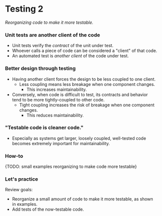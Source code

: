 # Testing 2
_Reorganizing code to make it more testable._

### Unit tests are another client of the code
* Unit tests verify the *contract* of the unit under test.
* Whoever calls a piece of code can be considered a "client" of that code.
* An automated test is _another client_ of the code under test.

### Better design through testing
* Having another client forces the design to be less coupled to one client.
    * Less coupling means less breakage when one component changes.
        * This increases maintainability.
* Conversely, when code is difficult to test, its contracts and behavior tend to be more tightly-coupled to other code.
    * Tight coupling increases the risk of breakage when one component changes.
        * This reduces maintainability.

### "Testable code is cleaner code."
* Especially as systems get larger, loosely coupled, well-tested code becomes extremely important for maintainability.

### How-to
{TODO: small examples reorganizing to make code more testable}

### Let's practice

Review goals:

* Reorganize a small amount of code to make it more testable, as shown in examples.
* Add tests of the now-testable code.




